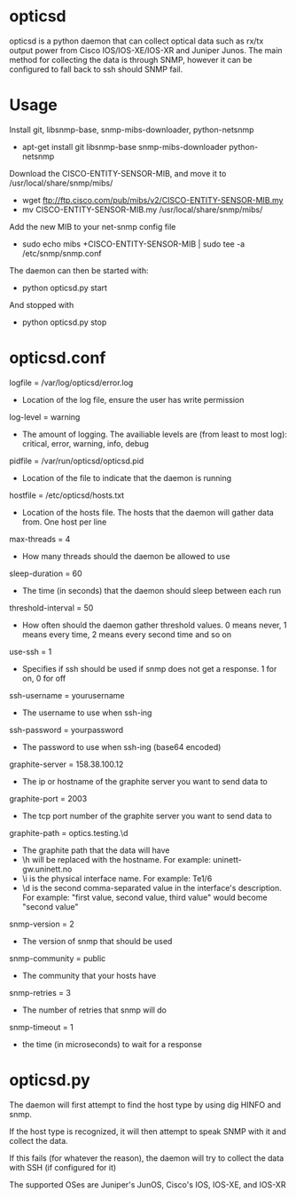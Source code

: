 opticsd
=====

opticsd is a python daemon that can collect optical data such as rx/tx output power from Cisco IOS/IOS-XE/IOS-XR and Juniper Junos. The main method for collecting the data is through SNMP, however it can be configured to fall back to ssh should SNMP fail.

# Usage

Install git, libsnmp-base, snmp-mibs-downloader, python-netsnmp
- apt-get install git libsnmp-base snmp-mibs-downloader python-netsnmp

Download the CISCO-ENTITY-SENSOR-MIB, and move it to /usr/local/share/snmp/mibs/
- wget ftp://ftp.cisco.com/pub/mibs/v2/CISCO-ENTITY-SENSOR-MIB.my
- mv CISCO-ENTITY-SENSOR-MIB.my /usr/local/share/snmp/mibs/

Add the new MIB to your net-snmp config file
- sudo echo mibs +CISCO-ENTITY-SENSOR-MIB | sudo tee -a /etc/snmp/snmp.conf

The daemon can then be started with:
- python opticsd.py start

And stopped with
- python opticsd.py stop


# opticsd.conf

logfile = /var/log/opticsd/error.log
- Location of the log file, ensure the user has write permission

log-level = warning
- The amount of logging. The availiable levels are (from least to most log): critical, error, warning, info, debug

pidfile = /var/run/opticsd/opticsd.pid
- Location of the file to indicate that the daemon is running

hostfile = /etc/opticsd/hosts.txt
- Location of the hosts file. The hosts that the daemon will gather data from. One host per line

max-threads = 4
- How many threads should the daemon be allowed to use

sleep-duration = 60
- The time (in seconds) that the daemon should sleep between each run

threshold-interval = 50
- How often should the daemon gather threshold values. 0 means never, 1 means every time, 2 means every second time and so on

use-ssh = 1
- Specifies if ssh should be used if snmp does not get a response. 1 for on, 0 for off

ssh-username = yourusername
- The username to use when ssh-ing

ssh-password = yourpassword
- The password to use when ssh-ing (base64 encoded)

graphite-server = 158.38.100.12
- The ip or hostname of the graphite server you want to send data to

graphite-port = 2003
- The tcp port number of the graphite server you want to send data to

graphite-path = optics.testing.\d
- The graphite path that the data will have
 - \h will be replaced with the hostname. For example: uninett-gw.uninett.no
 - \i is the physical interface name. For example: Te1/6
 - \d is the second comma-separated value in the interface's description. For example: "first value, second value, third value" would become "second value"

snmp-version = 2
- The version of snmp that should be used

snmp-community = public
- The community that your hosts have

snmp-retries = 3
- The number of retries that snmp will do

snmp-timeout = 1
- the time (in microseconds) to wait for a response


# opticsd.py


The daemon will first attempt to find the host type by using dig HINFO and snmp.

If the host type is recognized, it will then attempt to speak SNMP with it and collect the data.

If this fails (for whatever the reason), the daemon will try to collect the data with SSH (if configured for it)

The supported OSes are Juniper's JunOS, Cisco's IOS, IOS-XE, and IOS-XR
